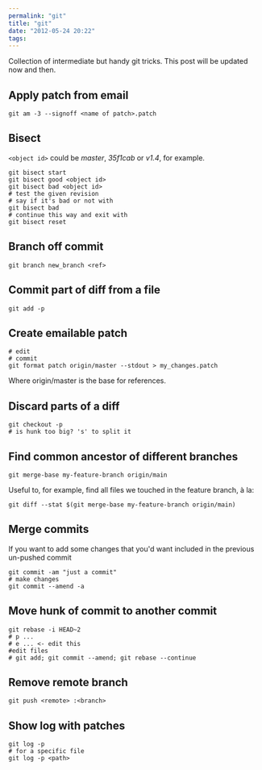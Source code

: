 ```yaml
---
permalink: "git"
title: "git"
date: "2012-05-24 20:22"
tags: 
---
```

Collection of intermediate but handy git tricks. This post will be updated now and then.

## Apply patch from email

```shell
git am -3 --signoff <name of patch>.patch
```

## Bisect

`<object id>` could be *master*, *35f1cab* or *v1.4*, for example.

```shell
git bisect start
git bisect good <object id>
git bisect bad <object id>
# test the given revision
# say if it's bad or not with
git bisect bad
# continue this way and exit with
git bisect reset
```

## Branch off commit

```shell
git branch new_branch <ref>
```


## Commit part of diff from a file

```shell
git add -p
```

## Create emailable patch

```shell
# edit
# commit
git format patch origin/master --stdout > my_changes.patch
```

Where origin/master is the base for references.

## Discard parts of a diff

```shell
git checkout -p
# is hunk too big? 's' to split it
```

## Find common ancestor of different branches

```shell
git merge-base my-feature-branch origin/main
```

Useful to, for example, find all files we touched in the feature branch, à la:

```shell
git diff --stat $(git merge-base my-feature-branch origin/main)
```

## Merge commits

If you want to add some changes that you'd want included in the previous un-pushed commit

```shell
git commit -am "just a commit"
# make changes
git commit --amend -a
```

## Move hunk of commit to another commit

```shell
git rebase -i HEAD~2
# p ...
# e ... <- edit this
#edit files
# git add; git commit --amend; git rebase --continue
```

## Remove remote branch

```shell
git push <remote> :<branch>
```

## Show log with patches

```shell
git log -p
# for a specific file
git log -p <path>
```
